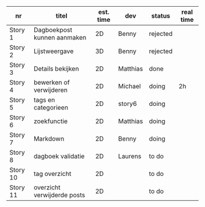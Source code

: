 nr      | titel                       | est. time | dev        | status  | real time |
--------|-----------------------------|-----------|------------|----------|-----------|  
Story 1 | Dagboekpost kunnen aanmaken | 2D        |Benny       | rejected |           |
Story 2 | Lijstweergave               | 3D        |Benny       | rejected |           |
Story 3 | Details bekijken            | 2D        |Matthias    | done     |           |
Story 4 | bewerken of verwijderen     | 2D        |Michael     | doing    |2h         |
Story 5 | tags en categorieen         | 2D        |story6      | doing    |           |
Story 6 | zoekfunctie                 | 2D        |Matthias    | doing    |           |
Story 7 | Markdown                    | 2D        |Benny       | doing    |           |
Story 8 | dagboek validatie           | 2D        |Laurens     | to do    |           |
Story 10| tag overzicht               | 2D        |            | to do    |           |
Story 11| overzicht verwijderde posts | 2D        |            | to do    |           |